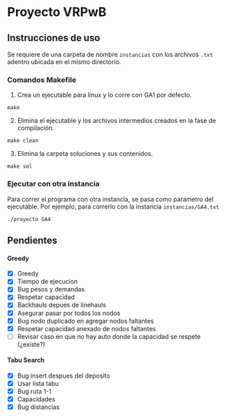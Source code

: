 # Proyecto VRPwB

## Instrucciones de uso
Se requiere de una carpeta de nombre `instancias` con los archivos `.txt` adentro ubicada en el mismo directorio.

### Comandos Makefile
1. Crea un ejecutable para linux y lo corre con GA1 por defecto.
```
make
```
2. Elimina el ejecutable y los archivos intermedios creados en la fase de compilación.
```
make clean
```
3. Elimina la carpeta soluciones y sus contenidos.
```
make sol
```


### Ejecutar con otra instancia
Para correr el programa con otra instancia, se pasa como parametro del ejecutable. Por ejemplo, para correrlo con la instancia `instancias/GA4.txt`
```
./proyecto GA4
```

## Pendientes
#### Greedy
- [x] Greedy
- [x] Tiempo de ejecucion
- [x] Bug pesos y demandas
- [x] Respetar capacidad
- [x] Backhauls depues de linehauls
- [x] Asegurar pasar por todos los nodos
- [x] Bug nodo duplicado en agregar nodos faltantes
- [x] Respetar capacidad anexado de nodos faltantes
- [ ] Revisar caso en que no hay auto donde la capacidad se respete (¿existe?)
#### Tabu Search
- [x] Bug insert despues del deposito
- [x] Usar lista tabu
- [x] Bug ruta 1-1
- [x] Capacidades
- [x] Bug distancias